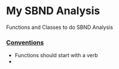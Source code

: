 # My SBND Analysis
Functions and Classes to do SBND Analysis

### [Conventions](https://visualgit.readthedocs.io/en/latest/pages/naming_convention.html)
* Functions should start with a verb
* 
